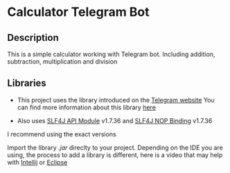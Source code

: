 # Calculator Telegram Bot

## Description

This is a simple calculator working with Telegram bot. 
Including addition, subtraction, multiplication and division

## Libraries
- This project uses the library introduced on the [Telegram website](https://core.telegram.org/bots/samples#java)
You can find more information about this library [here](https://github.com/rubenlagus/TelegramBots)

- Also uses [SLF4J API Module](https://mvnrepository.com/artifact/org.slf4j/slf4j-api) v1.7.36 and 
[SLF4J NOP Binding](https://mvnrepository.com/artifact/org.slf4j/slf4j-nop) v1.7.36

I recommend using the exact versions

Import the library *.jar* direclty to your project. Depending on the IDE you are using, the process to add a library 
is different, here is a video that may help with [Intellij](https://www.youtube.com/watch?v=NZaH4tjwMYg) or
[Eclipse](https://www.youtube.com/watch?v=VWnfHkBgO1I)
